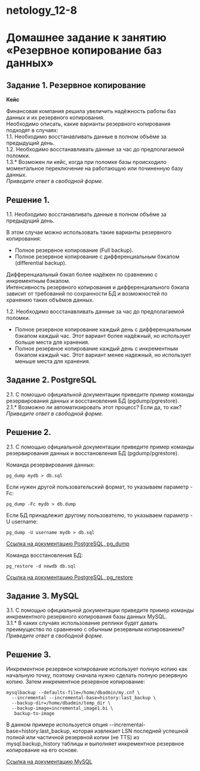 # netology_12-8
# Домашнее задание к занятию «Резервное копирование баз данных»

## Задание 1. Резервное копирование

**Кейс**

Финансовая компания решила увеличить надёжность работы баз данных и их резервного копирования.  
Необходимо описать, какие варианты резервного копирования подходят в случаях:  
1.1. Необходимо восстанавливать данные в полном объёме за предыдущий день.  
1.2. Необходимо восстанавливать данные за час до предполагаемой поломки.  
1.3.* Возможен ли кейс, когда при поломке базы происходило моментальное переключение на работающую или починенную базу данных.  
*Приведите ответ в свободной форме.*

## Решение 1.

1.1. Необходимо восстанавливать данные в полном объёме за предыдущий день.

В этом случае можно использовать такие варианты резервного копирования:  
- Полное резервное копирование (Full backup). 
- Полное резервное копирование с дифференциальным бэкапом (differential backup).
 
Дифференциальный бэкап более надёжен по сравнению с инкрементным бэкапом.  
Интенсивность резервного копирования и дифференциального бэкапа зависит от требований по сохранности БД и возможностей по хранению таких объёмов данных.

1.2. Необходимо восстанавливать данные за час до предполагаемой поломки.  
- Полное резервное копирование каждый день с дифференциальным бэкапом каждый час. Этот вариант более надёжный, но использует больше места для хранения.
- Полное резервное копирование каждый день с инкрементным бэкапом каждый час. Этот вариант менее надежный, но использует меньше места для хранения.

## Задание 2. PostgreSQL

2.1. С помощью официальной документации приведите пример команды резервирования данных и восстановления БД (pgdump/pgrestore).  
2.1.* Возможно ли автоматизировать этот процесс? Если да, то как?  
*Приведите ответ в свободной форме.*

## Решение 2.

2.1. С помощью официальной документации приведите пример команды резервирования данных и восстановления БД (pgdump/pgrestore).

Команда резервирования данных:
```
pg_dump mydb > db.sql
```
Если нужен другой пользовательский формат, то указываем параметр -Fc:
```
pg_dump -Fc mydb > db.dump
```
Если БД принадлежит другому пользователю, то указываем параметр -U username:
```
pg_dump -U username mydb > db.sql
```
[Ссылка на документацию PostgreSQL, pg_dump](https://www.postgresql.org/docs/current/app-pgdump.html)

Команда восстановления БД:
```
pg_restore -d newdb db.sql
```
[Ссылка на документацию PostgreSQL, pg_restore](https://www.postgresql.org/docs/current/app-pgrestore.html)

## Задание 3. MySQL

3.1. С помощью официальной документации приведите пример команды инкрементного резервного копирования базы данных MySQL.  
3.1.* В каких случаях использование реплики будет давать преимущество по сравнению с обычным резервным копированием?  
*Приведите ответ в свободной форме.*

## Решение 3.

Инкрементное резервное копирование использует полную копию как начальную точку, поэтому сначала нужно сделать полную резервную копию. Затем инкрементное резервное копирование:
```
mysqlbackup --defaults-file=/home/dbadmin/my.cnf \
  --incremental --incremental-base=history:last_backup \
  --backup-dir=/home/dbadmin/temp_dir \
  --backup-image=incremental_image1.bi \
   backup-to-image
```
В данном примере используется опция --incremental-base=history:last_backup, которая извлекает LSN последней успешной полной или частичной резервной копии (не TTS) из mysql.backup_history таблицы и выполняет инкрементное резервное копирование на его основе.

[Ссылка на документацию MySQL](https://dev.mysql.com/doc/mysql-enterprise-backup/8.4/en/mysqlbackup.incremental.html#meb-incremental-considerations)
